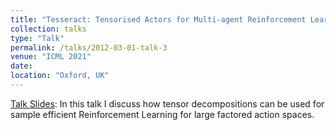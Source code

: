 ```yaml
---
title: "Tesseract: Tensorised Actors for Multi-agent Reinforcement Learning"
collection: talks
type: "Talk"
permalink: /talks/2012-03-01-talk-3
venue: "ICML 2021"
date:
location: "Oxford, UK"
---
```

[Talk Slides](https://Anuj-Mahajan.github.io/files/Tesseract_slides_icml.pdf): In this talk I discuss how tensor decompositions can be used for sample efficient Reinforcement Learning for large factored action spaces.
